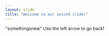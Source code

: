 ```yaml
---
layout: slide
title: "Welcome to our second slide!"
---
```

"somethingsnew"
Use the left arrow to go back!
